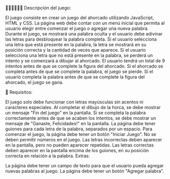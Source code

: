 👨🏻‍💻👩🏻‍💻 Descripción del juego:

El juego consiste en crear un juego del ahorcado utilizando JavaScript, HTML y CSS. La página web debe contar con un menú inicial que permita al usuario elegir entre comenzar el juego o agregar una nueva palabra. Durante el juego, se mostrará una palabra oculta y el usuario debe adivinar las letras para desbloquear la palabra completa. Si el usuario selecciona una letra que está presente en la palabra, la letra se mostrará en su posición correcta y la cantidad de veces que aparece. Si el usuario selecciona una letra que no está presente en la palabra, se perderá un intento y se comenzará a dibujar al ahorcado. El usuario tendrá un total de 9 intentos antes de que se complete la figura del ahorcado. Si el ahorcado se completa antes de que se complete la palabra, el juego se pierde. Si el usuario completa la palabra antes de que se complete la figura del ahorcado, el juego se gana.

🔖 Requisitos:

El juego solo debe funcionar con letras mayúsculas sin acentos ni caracteres especiales.
Al completar el dibujo de la horca, se debe mostrar un mensaje "Fin del juego" en la pantalla.
Si se completa la palabra correctamente antes de que se acaben los intentos, se debe mostrar un mensaje de "Ganaste, Felicidades!" en la pantalla.
La página debe tener guiones para cada letra de la palabra, separados por un espacio.
Para comenzar el juego, la página debe tener un botón "Iniciar Juego".
No se deben permitir números en el juego.
Las letras incorrectas deben aparecer en la pantalla, pero no pueden aparecer repetidas.
Las letras correctas deben aparecer en la pantalla encima de los guiones, en su posición correcta en relación a la palabra.
Extras:

La página debe tener un campo de texto para que el usuario pueda agregar nuevas palabras al juego.
La página debe tener un botón "Agregar palabra".
